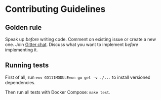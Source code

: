 # Contributing Guidelines

## Golden rule

Speak up _before_ writing code. Comment on existing issue or create a new one. Join
[Gitter chat](https://gitter.im/go-reform/reform?utm_source=badge&utm_medium=badge&utm_campaign=pr-badge). Discuss what
you want to implement _before_ implementing it.


## Running tests

First of all, run `env GO111MODULE=on go get -v ./...` to install versioned dependencies.

Then run all tests with Docker Compose: `make test`.
